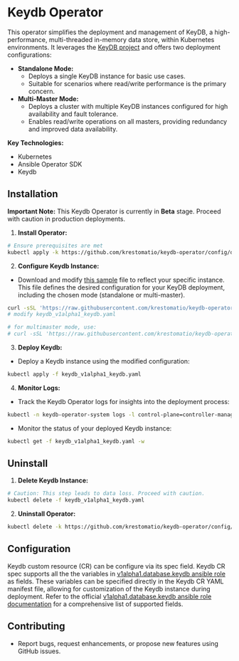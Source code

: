 # Keydb Operator

This operator simplifies the deployment and management of KeyDB, a high-performance, multi-threaded in-memory data store, within Kubernetes environments. It leverages the [KeyDB project](https://github.com/Snapchat/KeyDB) and offers two deployment configurations:

* **Standalone Mode:**
    * Deploys a single KeyDB instance for basic use cases.
    * Suitable for scenarios where read/write performance is the primary concern.
* **Multi-Master Mode:**
    * Deploys a cluster with multiple KeyDB instances configured for high availability and fault tolerance.
    * Enables read/write operations on all masters, providing redundancy and improved data availability.

**Key Technologies:**

* Kubernetes
* Ansible Operator SDK
* Keydb

## Installation

**Important Note:** This Keydb Operator is currently in **Beta** stage. Proceed with caution in production deployments.

1. **Install Operator:**
```bash
# Ensure prerequisites are met
kubectl apply -k https://github.com/krestomatio/keydb-operator/config/default?ref=v0.3.28
```

2. **Configure Keydb Instance:**
- Download and modify [this sample](https://raw.githubusercontent.com/krestomatio/keydb-operator/v0.3.28/config/samples/keydb_v1alpha1_keydb.yaml) file to reflect your specific instance. This file defines the desired configuration for your KeyDB deployment, including the chosen mode (standalone or multi-master).
```bash
curl -sSL 'https://raw.githubusercontent.com/krestomatio/keydb-operator/v0.3.28/config/samples/keydb_v1alpha1_keydb.yaml' -o keydb_v1alpha1_keydb.yaml
# modify keydb_v1alpha1_keydb.yaml

# for multimaster mode, use:
# curl -sSL 'https://raw.githubusercontent.com/krestomatio/keydb-operator/v0.3.28/config/samples/keydb_v1alpha1_keydb_multimaster.yaml' -o keydb_v1alpha1_keydb.yaml
```

3. **Deploy Keydb:**
- Deploy a Keydb instance using the modified configuration:
```bash
kubectl apply -f keydb_v1alpha1_keydb.yaml
```

4. **Monitor Logs:**
- Track the Keydb Operator logs for insights into the deployment process:
```bash
kubectl -n keydb-operator-system logs -l control-plane=controller-manager -c manager -f
```

- Monitor the status of your deployed Keydb instance:
```bash
kubectl get -f keydb_v1alpha1_keydb.yaml -w
```

## Uninstall

1. **Delete Keydb Instance:**
```bash
# Caution: This step leads to data loss. Proceed with caution.
kubectl delete -f keydb_v1alpha1_keydb.yaml
```

2. **Uninstall Operator:**
```bash
kubectl delete -k https://github.com/krestomatio/keydb-operator/config/default?ref=v0.3.28
```

## Configuration

Keydb custom resource (CR) can be configure via its spec field. Keydb CR spec supports all the the variables in [v1alpha1.database.keydb ansible role](https://krestomatio.com/docs/ansible-collection-k8s/roles/v1alpha1.database.keydb/defaults/main/keydb) as fields. These variables can be specified directly in the Keydb CR YAML manifest file, allowing for customization of the Keydb instance during deployment. Refer to the official [v1alpha1.database.keydb ansible role documentation](https://krestomatio.com/docs/ansible-collection-k8s/roles/v1alpha1.database.keydb/) for a comprehensive list of supported fields.

## Contributing

* Report bugs, request enhancements, or propose new features using GitHub issues.
